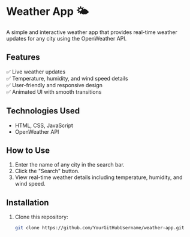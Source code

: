 # Weather App 🌤️  

A simple and interactive weather app that provides real-time weather updates for any city using the OpenWeather API.  

## Features  
✅ Live weather updates  
✅ Temperature, humidity, and wind speed details  
✅ User-friendly and responsive design  
✅ Animated UI with smooth transitions  

## Technologies Used  
- HTML, CSS, JavaScript  
- OpenWeather API  

## How to Use  
1. Enter the name of any city in the search bar.  
2. Click the "Search" button.  
3. View real-time weather details including temperature, humidity, and wind speed.  

## Installation  
1. Clone this repository:  
   ```sh
   git clone https://github.com/YourGitHubUsername/weather-app.git
